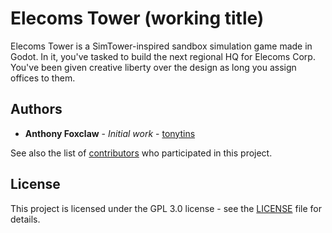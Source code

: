 # Elecoms Tower (working title)

Elecoms Tower is a SimTower-inspired sandbox simulation game made in Godot. In it, you've tasked to build the next regional HQ for Elecoms Corp. You've been given creative liberty over the design as long you assign offices to them.

## Authors

- **Anthony Foxclaw** - _Initial work_ - [tonytins](https://github.com/tonytins)

See also the list of [contributors](https://github.com/tonytins/ElecomsTower/contributors) who participated in this project.

## License

This project is licensed under the GPL 3.0 license - see the [LICENSE](LICENSE) file for details.
